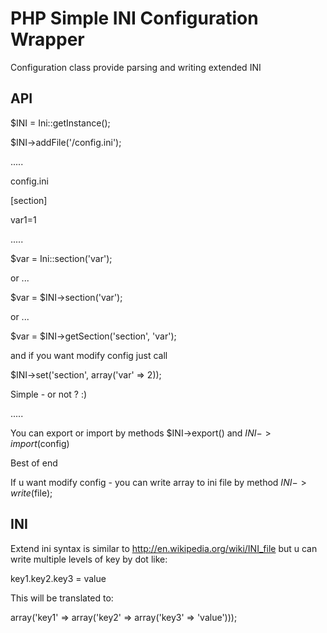 PHP Simple INI Configuration Wrapper
==============

Configuration class provide parsing and writing extended INI

API
--------------
$INI = Ini::getInstance();

$INI->addFile('/config.ini');

.....

config.ini

[section]

var1=1

.....

$var = Ini::section('var');

or ...

$var = $INI->section('var');

or ...

$var = $INI->getSection('section', 'var');

and if you want modify config just call

$INI->set('section', array('var' => 2));

Simple - or not ? :)

.....

You can export or import by methods $INI->export() and $INI->import ($config)

Best of end

If u want modify config - you can write array to ini file by method $INI->write($file);

INI
--------------
Extend ini syntax is similar to http://en.wikipedia.org/wiki/INI_file but u 
can write multiple levels of key by dot like: 

key1.key2.key3 = value

This will be translated to:

array('key1' => array('key2' => array('key3' => 'value')));
